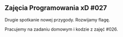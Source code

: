 ## Zajęcia Programowania xD #027

Drugie spotkanie nowej przygody. Rozwijamy flagę.

Pracujemy na zadaniu domowym i kodzie z zajęć #026.


